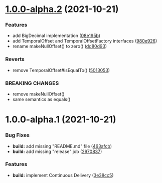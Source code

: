 # [1.0.0-alpha.2](https://github.com/giulioscattolin/temporal-offset/compare/v1.0.0-alpha.1...v1.0.0-alpha.2) (2021-10-21)


### Features

* add BigDecimal implementation ([08e195b](https://github.com/giulioscattolin/temporal-offset/commit/08e195bd338267e6dcf034b13206e44e875a4610))
* add TemporalOffset and TemporalOffsetFactory interfaces ([980e926](https://github.com/giulioscattolin/temporal-offset/commit/980e926889345d8a910544ce1db19ffda8f6207e))
* rename makeNullOffset() to zero() ([dd80d93](https://github.com/giulioscattolin/temporal-offset/commit/dd80d9348f036e23131ecea2f195127da866b8de))


### Reverts

* remove TemporalOffset#isEqualTo() ([5013053](https://github.com/giulioscattolin/temporal-offset/commit/50130531570ed16df408b9d2f16cd6ec20f084c9))


### BREAKING CHANGES

* remove makeNullOffset()
* same semantics as equals()

# 1.0.0-alpha.1 (2021-10-21)


### Bug Fixes

* **build:** add missing "README.md" file ([463afcb](https://github.com/giulioscattolin/temporal-offset/commit/463afcb7b7309a7cca940172db86379d00943351))
* **build:** add missing "release" job ([2970837](https://github.com/giulioscattolin/temporal-offset/commit/29708378582a981abd3a9620923a3aa0e9816acd))


### Features

* **build:** implement Continuous Delivery ([3e38cc5](https://github.com/giulioscattolin/temporal-offset/commit/3e38cc5a0dd49fe46242eb844f51d8047e21fb11))
